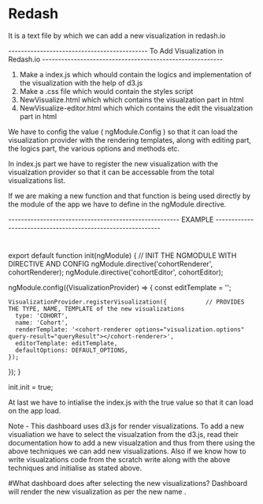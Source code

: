 # Redash
It is a text file by which we can add a new visualization in redash.io

-------------------------------------------- To Add Visualization in Redash.io ---------------------------------------------------------
1. Make a index.js which whould contain the logics and implementation of the visualization with the help of d3.js
2. Make a .css file which would contain the styles script
3. NewVisualize.html which which contains the visualzation part in html
4. NewVisualize-editor.html which which contains the edit the visualzation part in html

We have to config the value ( ngModule.Config ) so that it can load the visualization provider with the rendering templates,
along with editing part, the logics part, the various options and methods etc.

In index.js part we have to register the new visualization with the visualzation provider so that it can be accessable from
the total visualizations list.

If we are making a new function and that function is being used directly by the module of the app we have to define in the 
ngModule.directive.

------------------------------------------------------ EXAMPLE ------------------------------------------------------------
#
export default function init(ngModule) { 				// INIT THE NGMODULE WITH DIRECTIVE AND CONFIG 
  ngModule.directive('cohortRenderer', cohortRenderer);
  ngModule.directive('cohortEditor', cohortEditor);

  ngModule.config((VisualizationProvider) => {
    const editTemplate = '<cohort-editor></cohort-editor>';

    VisualizationProvider.registerVisualization({			// PROVIDES THE TYPE, NAME, TEMPLATE of the new visualizations
      type: 'COHORT',
      name: 'Cohort',
      renderTemplate: '<cohort-renderer options="visualization.options" query-result="queryResult"></cohort-renderer>',
      editorTemplate: editTemplate,
      defaultOptions: DEFAULT_OPTIONS,
    });
  });
} 

init.init = true; 


At last we have to intialise the index.js with the true value so that it can load on the app load.

Note - This dashboard uses d3.js for render visualizations. To add a new visualiation we have to select the visualzation
from the d3.js, read their documentation how to add a new visualzation and thus from there using the above techniques we
can add new visualizations. Also if we know how to write visualzations code from the scratch write along with the above
techniques and initialise as stated above.

#What dashboard does after selecting the new visualizations?
Dashboard will render the new visualization as per the new name .  



